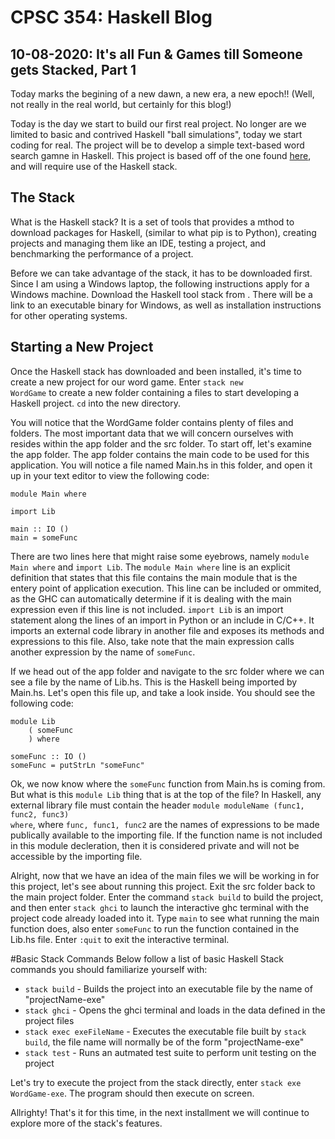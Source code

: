 # CPSC 354: Haskell Blog  

## 10-08-2020: It's all Fun & Games till Someone gets Stacked, Part 1

Today marks the begining of a new dawn, a new era, a new epoch!! (Well, not really in the real world, but certainly for this blog!)

Today is the day we start to build our first real project. No longer are we limited to basic and contrived Haskell "ball simulations", today we start coding for real. The project will be to develop a simple text-based word search gamne in Haskell. This project is based off of the one found <a href="https://www.linkedin.com/learning/learning-haskell-programming/creating-a-project-with-stack?u=2195556">here</a>, and will require use of the Haskell stack. 

## The Stack 
What is the Haskell stack? It is a set of tools that provides a mthod to download packages for Haskell, (similar to what pip is to Python), creating projects and managing them like an IDE, testing a project, and benchmarking the performance of a project. 

Before we can take advantage of the stack, it has to be downloaded first. Since I am using a Windows laptop, the following instructions apply for a Windows machine. Download the Haskell tool stack from <a href="https://docs.haskellstack.org/en/stable/README/"></a>. There will be a link to an executable binary for Windows, as well as installation instructions for other operating systems. 

## Starting a New Project
Once the Haskell stack has downloaded and been installed, it's time to create a new project for our word game. Enter <code>stack new WordGame</code> to create a new folder containing a files to start developing a Haskell project. <code>cd</code> into the new directory. 

You will notice that the WordGame folder contains plenty of files and folders. The most important data that we will concern ourselves with resides within the app folder and the src folder. To start off, let's examine the app folder. The app folder contains the main code to be used for this application. You will notice a file named Main.hs in this folder, and open it up in your text editor to view the following code: 
<pre><code>module Main where

import Lib

main :: IO ()
main = someFunc
</code></pre>
There are two lines here that might raise some eyebrows, namely <code>module Main where</code> and <code>import Lib</code>. The <code>module Main where</code> line is an explicit definition that states that this file contains the main module that is the entery point of application execution. This line can be included or ommited, as the GHC can automatically determine if it is dealing with the main expression even if this line is not included. <code>import Lib</code> is an import statement along the lines of an import in Python or an include in C/C++. It imports an external code library in another file and exposes its methods and expressions to this file. Also, take note that the main expression calls another expression by the name of <code>someFunc</code>.

If we head out of the app folder and navigate to the src folder where we can see a file by the name of Lib.hs. This is the Haskell being imported by Main.hs. Let's open this file up, and take a look inside. You should see the following code: 
<pre><code>module Lib
    ( someFunc
    ) where

someFunc :: IO ()
someFunc = putStrLn "someFunc"
</code></pre>
Ok, we now know where the <code>someFunc</code> function from Main.hs is coming from. But what is this <code>module Lib</code> thing that is at the top of the file? In Haskell, any external library file must contain the header <code>module moduleName (func1, func2, func3) where</code>, where <code>func, func1, func2</code> are the names of expressions to be made publically available to the importing file. If the function name is not included in this module decleration, then it is considered private and will not be accessible by the importing file. 

Alright, now that we have an idea of the main files we will be working in for this project, let's see about running this project. Exit the src folder back to the main project folder. Enter the command <code>stack build</code> to build the project, and then enter <code>stack ghci</code> to launch the interactive ghc terminal with the project code already loaded into it. Type <code>main</code> to see what running the main function does, also enter <code>someFunc</code> to run the function contained in the Lib.hs file. Enter <code>:quit</code> to exit the interactive terminal. 

#Basic Stack Commands
Below follow a list of basic Haskell Stack commands you should familiarize yourself with: 
<ul>
  <li><code>stack build</code> - Builds the project into an executable file by the name of "projectName-exe"</li>
  <li><code>stack ghci</code> - Opens the ghci terminal and loads in the data defined in the project files</li>
  <li><code>stack exec exeFileName</code> - Executes the executable file built by <code>stack build</code>, the file name will normally be of the form "projectName-exe"</li>
   <li><code>stack test</code> - Runs an autmated test suite to perform unit testing on the project</li>
</ul>
Let's try to execute the project from the stack directly, enter <code>stack exe WordGame-exe</code>. The program should then execute on screen. 

Allrighty! That's it for this time, in the next installment we will continue to explore more of the stack's features. 
